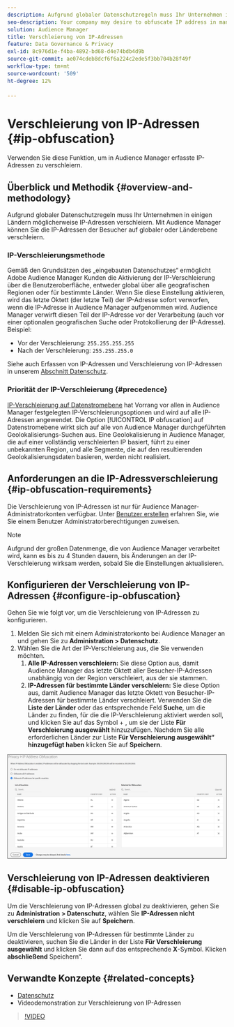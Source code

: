 ```yaml
---
description: Aufgrund globaler Datenschutzregeln muss Ihr Unternehmen in einigen Ländern möglicherweise IP-Adressen verschleiern. Mit Audience Manager können Sie die IP-Adressen der Besucher auf globaler oder Länderebene verschleiern.
seo-description: Your company may desire to obfuscate IP address in many countries due to global privacy regulations. Audience Manager allows you to obfuscate visitor IP addresses on a global or country-by-country basis.
solution: Audience Manager
title: Verschleierung von IP-Adressen
feature: Data Governance & Privacy
exl-id: 8c976d1e-f4ba-4892-bd68-d4e74bdb4d9b
source-git-commit: ae074cdeb8dcf6f6a224c2ede5f3bb704b28f49f
workflow-type: tm+mt
source-wordcount: '509'
ht-degree: 12%

---
```


# Verschleierung von IP-Adressen {#ip-obfuscation}

Verwenden Sie diese Funktion, um in Audience Manager erfasste IP-Adressen zu verschleiern.

## Überblick und Methodik {#overview-and-methodology}

Aufgrund globaler Datenschutzregeln muss Ihr Unternehmen in einigen Ländern möglicherweise IP-Adressen verschleiern. Mit Audience Manager können Sie die IP-Adressen der Besucher auf globaler oder Länderebene verschleiern.

### IP-Verschleierungsmethode

Gemäß den Grundsätzen des „eingebauten Datenschutzes“ ermöglicht Adobe Audience Manager Kunden die Aktivierung der IP-Verschleierung über die Benutzeroberfläche, entweder global über alle geografischen Regionen oder für bestimmte Länder. Wenn Sie diese Einstellung aktivieren, wird das letzte Oktett (der letzte Teil) der IP-Adresse sofort verworfen, wenn die IP-Adresse in Audience Manager aufgenommen wird. Audience Manager verwirft diesen Teil der IP-Adresse vor der Verarbeitung (auch vor einer optionalen geografischen Suche oder Protokollierung der IP-Adresse). Beispiel:

* Vor der Verschleierung: `255.255.255.255`
* Nach der Verschleierung: `255.255.255.0`

Siehe auch Erfassen von IP-Adressen und Verschleierung von IP-Adressen in unserem [Abschnitt Datenschutz](/help/using/overview/data-security-and-privacy/data-privacy.md).

### Priorität der IP-Verschleierung {#precedence}

[IP-Verschleierung auf Datenstromebene](https://experienceleague.adobe.com/docs/experience-platform/edge/datastreams/configure.html?lang=de#create) hat Vorrang vor allen in Audience Manager festgelegten IP-Verschleierungsoptionen und wird auf alle IP-Adressen angewendet. Die Option [!UICONTROL IP obfuscation] auf Datenstromebene wirkt sich auf alle von Audience Manager durchgeführten Geolokalisierungs-Suchen aus. Eine Geolokalisierung in Audience Manager, die auf einer vollständig verschleierten IP basiert, führt zu einer unbekannten Region, und alle Segmente, die auf den resultierenden Geolokalisierungsdaten basieren, werden nicht realisiert.

## Anforderungen an die IP-Adressverschleierung {#ip-obfuscation-requirements}

Die Verschleierung von IP-Adressen ist nur für Audience Manager-Administratorkonten verfügbar. Unter [Benutzer erstellen](/help/using/features/administration/administration-overview.md#create-users) erfahren Sie, wie Sie einem Benutzer Administratorberechtigungen zuweisen.

>[!NOTE]
>
> Aufgrund der großen Datenmenge, die von Audience Manager verarbeitet wird, kann es bis zu 4 Stunden dauern, bis Änderungen an der IP-Verschleierung wirksam werden, sobald Sie die Einstellungen aktualisieren.

## Konfigurieren der Verschleierung von IP-Adressen {#configure-ip-obfuscation}

Gehen Sie wie folgt vor, um die Verschleierung von IP-Adressen zu konfigurieren.

1. Melden Sie sich mit einem Administratorkonto bei Audience Manager an und gehen Sie zu **Administration > Datenschutz**.
2. Wählen Sie die Art der IP-Verschleierung aus, die Sie verwenden möchten.
   1. **Alle IP-Adressen verschleiern:** Sie diese Option aus, damit Audience Manager das letzte Oktett aller Besucher-IP-Adressen unabhängig von der Region verschleiert, aus der sie stammen.
   2. **IP-Adressen für bestimmte Länder verschleiern:** Sie diese Option aus, damit Audience Manager das letzte Oktett von Besucher-IP-Adressen für bestimmte Länder verschleiert. Verwenden Sie die **Liste der Länder** oder das entsprechende Feld **Suche**, um die Länder zu finden, für die die IP-Verschleierung aktiviert werden soll, und klicken Sie auf das Symbol + , um sie der Liste **Für Verschleierung ausgewählt** hinzuzufügen. Nachdem Sie alle erforderlichen Länder zur Liste **Für Verschleierung ausgewählt“ hinzugefügt haben** klicken Sie auf **Speichern**.

![](assets/ip-obfuscation.png)

## Verschleierung von IP-Adressen deaktivieren {#disable-ip-obfuscation}

Um die Verschleierung von IP-Adressen global zu deaktivieren, gehen Sie zu **Administration > Datenschutz**, wählen Sie **IP-Adressen nicht verschleiern** und klicken Sie auf **Speichern**.

Um die Verschleierung von IP-Adressen für bestimmte Länder zu deaktivieren, suchen Sie die Länder in der Liste **Für Verschleierung ausgewählt** und klicken Sie dann auf das entsprechende **X**-Symbol. Klicken **abschließend** Speichern“.

## Verwandte Konzepte {#related-concepts}

* [Datenschutz](/help/using/overview/data-security-and-privacy/data-privacy.md)
* Videodemonstration zur Verschleierung von IP-Adressen
>[!VIDEO](https://video.tv.adobe.com/v/27218/)
